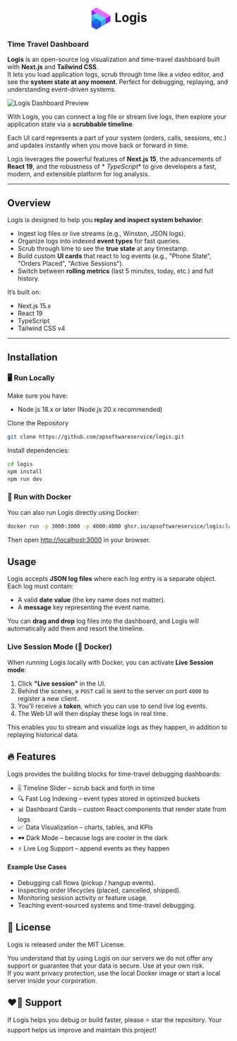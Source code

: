 <div align="center">

# <img src="./public/images/logo/logo-icon.svg" alt="Logis Logo" width="50" height="50" style="vertical-align: middle;" /> Logis

</div>

### Time Travel Dashboard

**Logis** is an open-source log visualization and time-travel dashboard built with **Next.js** and **Tailwind CSS**.  
It lets you load application logs, scrub through time like a video editor, and see the **system state at any moment**.
Perfect for debugging, replaying, and understanding event-driven systems.

![Logis Dashboard Preview](./logis-readme.gif)

With Logis, you can connect a log file or stream live logs, then explore
your application state via a **scrubbable timeline**. 

Each UI card represents a part of your system (orders, calls,
sessions, etc.) and updates instantly when you move back or forward in time.

Logis leverages the powerful features of **Next.js 15**, the advancements of **React 19**, and the robustness of *
*TypeScript** to give developers a fast, modern, and extensible platform for log analysis.

---

## Overview

Logis is designed to help you **replay and inspect system behavior**:

- Ingest log files or live streams (e.g., Winston, JSON logs).
- Organize logs into indexed **event types** for fast queries.
- Scrub through time to see the **true state** at any timestamp.
- Build custom **UI cards** that react to log events (e.g., "Phone State", "Orders Placed", "Active Sessions").
- Switch between **rolling metrics** (last 5 minutes, today, etc.) and full history.

It’s built on:

- Next.js 15.x
- React 19
- TypeScript
- Tailwind CSS v4

---

## Installation

### 🖥️  Run Locally

Make sure you have:

- Node.js 18.x or later (Node.js 20.x recommended)

Clone the Repository

```bash
git clone https://github.com/apsoftwareservice/logis.git
```

Install dependencies:

```bash
cd logis
npm install
npm run dev
```

### 🐳 Run with Docker

You can also run Logis directly using Docker:

```bash
docker run -p 3000:3000 -p 4000:4000 ghcr.io/apsoftwareservice/logis:latest
```

Then open [http://localhost:3000](http://localhost:3000) in your browser.

## Usage

Logis accepts **JSON log files** where each log entry is a separate object.  
Each log must contain:
- A valid **date value** (the key name does not matter).
- A **message** key representing the event name.

You can **drag and drop** log files into the dashboard, and Logis will automatically add them and resort the timeline.

### Live Session Mode (🐳 Docker)

When running Logis locally with Docker, you can activate **Live Session mode**:

1. Click **"Live session"** in the UI.
2. Behind the scenes, a `POST` call is sent to the server on port `4000` to register a new client.
3. You’ll receive a **token**, which you can use to send live log events.
4. The Web UI will then display these logs in real time.

This enables you to stream and visualize logs as they happen, in addition to replaying historical data.

## 🔥 Features

Logis provides the building blocks for time-travel debugging dashboards:

- 🎚️ Timeline Slider – scrub back and forth in time
- 🔍 Fast Log Indexing – event types stored in optimized buckets
- 📊 Dashboard Cards – custom React components that render state from logs
- 📈 Data Visualization – charts, tables, and KPIs
- 🕶️ Dark Mode – because logs are cooler in the dark
- ⚡ Live Log Support – append events as they happen



#### Example Use Cases
- Debugging call flows (pickup / hangup events).
- Inspecting order lifecycles (placed, cancelled, shipped).
- Monitoring session activity or feature usage.
- Teaching event-sourced systems and time-travel debugging.

## 📃 License

Logis is released under the MIT License.

You understand that by using Logis on our servers we do not offer any support or guarantee that your data is secure. Use at your own risk.  
If you want privacy protection, use the local Docker image or start a local server inside your corporation.

## ❤️‍🔥 Support

If Logis helps you debug or build faster, please ⭐ star the repository.
Your support helps us improve and maintain this project!